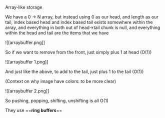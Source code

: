 Array-like storage

We have a 0 → N array, but instead using 0 as our head, and length as our tail, index based head and index based tail exists somewhere within the array, and everything in both out of head→tail chunk is null, and everything within the head and tail are the items that we have

![[arraybuffer.png]]

So if we want to remove from the front, just simply plus 1 at head (O(1))

![[arraybuffer 1.png]]

And just like the above, to add to the tail, just plus 1 to the tail (O(1))

(Context on why image have colors: to be more clear)

![[arraybuffer 2.png]]

So pushing, popping, shifting, unshifting is all O(1)

  

They use ==**ring buffers**==